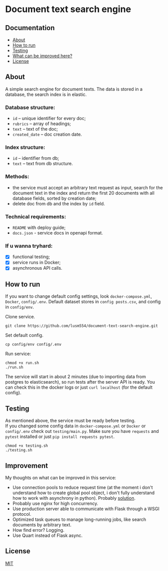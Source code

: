 # Document text search engine

## Documentation
* [About](#about)
* [How to run](#how-to-run)
* [Testing](#testing)
* [What can be improved here?](#improvement)
* [License](#license)

## About
A simple search engine for document texts. The data is stored in a database, the search index is in elastic.

### **Database structure:**
* `id` – unique identifier for every doc;
* `rubrics` – array of headings;
* `text` – text of the doc;
* `created_date` – doc creation date.

### **Index structure:**
* `id` – identifier from db;
* `text` – text from db structure.

### **Methods:**
* the service must accept an arbitrary text request as input, search for the document text in the index and return the first 20 documents with all database fields, sorted by creation date;
* delete doc from db and the index by `id` field.

### **Technical requirements:**
* `README` with deploy guide;
* `docs.json` - service docs in openapi format.

### **If u wanna tryhard:**
- [X] functional testing;
- [X] service runs in Docker;
- [X] asynchronous API calls.

## How to run 
If you want to change default config settings, look `docker-compose.yml`, `Docker`, `config/.env`. Default dataset stores in `config posts.csv`, and config in `config/env`. <br>

Clone service.
```shell
git clone https://github.com/lusm554/document-text-search-engine.git
```

Set default config.
```shell 
cp config/env config/.env
```

Run service:
```shell
chmod +x run.sh
./run.sh 
```
The service will start in about 2 minutes (due to importing data from postgres to elasticsearch), so run tests after the server API is ready. You can check this in the docker logs or just `curl localhost` (for the default config).

## Testing
As mentioned above, the service must be ready before testing. <br>
If you changed some config data in `docker-compose.yml` or `Docker` or `config/.env` check out `testing/main.py`. Make sure you have `requests` and `pytest` installed or just `pip install requests pytest`.
```shell
chmod +x testing.sh
./testing.sh
```

## Improvement
My thoughts on what can be improved in this service:
- Use connection pools to reduce request time (at the moment i don't understand how to create global pool object, i don't fully understand how to work with asynchrony in python). Probably [solution](https://dev.to/sethmlarson/the-problem-with-flask-async-views-and-async-globals-pl).
- Probably use nginx for high concurrency.
- Use production server able to communicate with Flask through a WSGI protocol.
- Optimized task queues to manage long-running jobs, like search documents by arbitrary text.
- How find error? Logging.
- Use Quart instead of Flask async.

## License
[MIT](https://github.com/lusm554/document-text-search-engine/blob/main/LICENSE)

